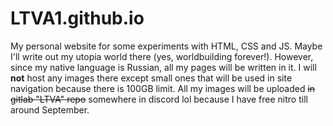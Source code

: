 # LTVA1.github.io

My personal website for some experiments with HTML, CSS and JS. Maybe I'll write out my utopia world there (yes, worldbuilding forever!). However, since my native language is Russian, all my pages will be written in it. I will **not** host any images there except small ones that will be used in site navigation because there is 100GB limit. All my images will be uploaded ~~in gitlab "LTVA" repo~~ somewhere in discord lol because I have free nitro till around September.